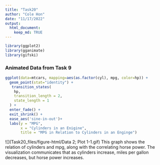 ```yaml
---
title: "Task20"
author: "Cole Hon"
date: "11/17/2022"
output:
  html_document:
    keep_md: TRUE
---
```





```r
library(ggplot2)
library(gganimate)
library(gifski)
```


### Animated Data from Task 9

```r
ggplot(data=mtcars, mapping=aes(as.factor(cyl), mpg, color=hp)) +
  geom_point(stat="identity") +
   transition_states(
    hp,
    transition_length = 2,
    state_length = 1
  ) +
  enter_fade() +
  exit_shrink() +
  ease_aes('sine-in-out')+
  labs(y = "MPG",
       x = "Cylinders in an Enigine",
       title = "MPG in Relation to Cylinders in an Enginge")
```

![](Task20_files/figure-html/Data 2; Plot 1-1.gif)<!-- -->
This graph shows the relation of cylinders and mpg, along with the correlating horse power. The visualization communicates that as cylinders increase, miles per gallon decreases, but horse power increases. 
